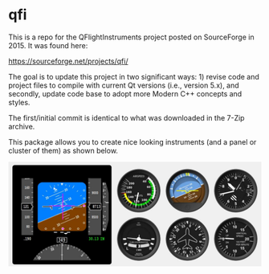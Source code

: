 # qfi

This is a repo for the QFlightInstruments project posted on SourceForge in 2015.  It was found here:

https://sourceforge.net/projects/qfi/

The goal is to update this project in two significant ways: 1) revise code and project files to compile with current Qt versions (i.e., version 5.x), and secondly, update code base to adopt more Modern C++ concepts and styles.

The first/initial commit is identical to what was downloaded in the 7-Zip archive.

This package allows you to create nice looking instruments (and a panel or cluster of them) as shown below.

![](qfiexample_01.jpg)

